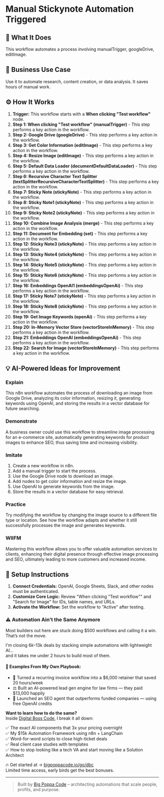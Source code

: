 # Manual Stickynote Automation Triggered

## 🚀 What It Does
This workflow automates a process involving manualTrigger, googleDrive, editImage.

## 💼 Business Use Case
Use it to automate research, content creation, or data analysis. It saves hours of manual work.

## ⚙️ How It Works
1.  **Trigger:** This workflow starts with a **When clicking "Test workflow"** node.
2. **Step 1: When clicking "Test workflow" (manualTrigger)** - This step performs a key action in the workflow.
3. **Step 2: Google Drive (googleDrive)** - This step performs a key action in the workflow.
4. **Step 3: Get Color Information (editImage)** - This step performs a key action in the workflow.
5. **Step 4: Resize Image (editImage)** - This step performs a key action in the workflow.
6. **Step 5: Default Data Loader (documentDefaultDataLoader)** - This step performs a key action in the workflow.
7. **Step 6: Recursive Character Text Splitter (textSplitterRecursiveCharacterTextSplitter)** - This step performs a key action in the workflow.
8. **Step 7: Sticky Note (stickyNote)** - This step performs a key action in the workflow.
9. **Step 8: Sticky Note1 (stickyNote)** - This step performs a key action in the workflow.
10. **Step 9: Sticky Note2 (stickyNote)** - This step performs a key action in the workflow.
11. **Step 10: Combine Image Analysis (merge)** - This step performs a key action in the workflow.
12. **Step 11: Document for Embedding (set)** - This step performs a key action in the workflow.
13. **Step 12: Sticky Note3 (stickyNote)** - This step performs a key action in the workflow.
14. **Step 13: Sticky Note4 (stickyNote)** - This step performs a key action in the workflow.
15. **Step 14: Sticky Note5 (stickyNote)** - This step performs a key action in the workflow.
16. **Step 15: Sticky Note6 (stickyNote)** - This step performs a key action in the workflow.
17. **Step 16: Embeddings OpenAI1 (embeddingsOpenAi)** - This step performs a key action in the workflow.
18. **Step 17: Sticky Note7 (stickyNote)** - This step performs a key action in the workflow.
19. **Step 18: Sticky Note8 (stickyNote)** - This step performs a key action in the workflow.
20. **Step 19: Get Image Keywords (openAi)** - This step performs a key action in the workflow.
21. **Step 20: In-Memory Vector Store (vectorStoreInMemory)** - This step performs a key action in the workflow.
22. **Step 21: Embeddings OpenAI (embeddingsOpenAi)** - This step performs a key action in the workflow.
23. **Step 22: Search for Image (vectorStoreInMemory)** - This step performs a key action in the workflow.

## 💡 AI-Powered Ideas for Improvement
### Explain
This n8n workflow automates the process of downloading an image from Google Drive, analyzing its color information, resizing it, generating keywords using OpenAI, and storing the results in a vector database for future searching.

### Demonstrate
A business owner could use this workflow to streamline image processing for an e-commerce site, automatically generating keywords for product images to enhance SEO, thus saving time and increasing visibility.

### Imitate
1. Create a new workflow in n8n.
2. Add a manual trigger to start the process.
3. Use the Google Drive node to download an image.
4. Add nodes to get color information and resize the image.
5. Use OpenAI to generate keywords from the image.
6. Store the results in a vector database for easy retrieval.

### Practice
Try modifying the workflow by changing the image source to a different file type or location. See how the workflow adapts and whether it still successfully processes the image and generates keywords.

### WIIFM
Mastering this workflow allows you to offer valuable automation services to clients, enhancing their digital presence through effective image processing and SEO, ultimately leading to more customers and increased income.

## 🔧 Setup Instructions
1. **Connect Credentials:** OpenAI, Google Sheets, Slack, and other nodes must be authenticated.
2. **Customize Core Logic:** Review "When clicking "Test workflow"" and "Search for Image" for IDs, table names, and URLs.
3. **Activate the Workflow:** Set the workflow to "Active" after testing.

### ⚠️ Automation Ain’t the Same Anymore

Most builders out here are stuck doing $500 workflows and calling it a win.  
That’s not the move.  

I'm closing $6k–$13k deals by stacking simple automations with lightweight AI...  
and it takes me under 2 hours to build most of them.

#### 🧠 Examples From My Own Playbook:
- 🔁 Turned a recurring invoice workflow into a $6,000 retainer that saved 20 hours/week  
- ⚖️ Built an AI-powered lead gen engine for law firms — they paid $13,000 happily  
- 🚀 Launched an SEO agent that outperforms funded companies — using free OpenAI credits  

**Want to learn how to do the same?**  
Inside [Digital Boss Code](https://bigpoppacode.io/go/dbc), I break it all down:

✅ The exact AI components that 3x your pricing overnight  
✅ My $15k Automation Framework using n8n + LangChain  
✅ Word-for-word scripts to close high-ticket deals  
✅ Real client case studies with templates  
✅ How to stop looking like a tech VA and start moving like a Solution Architect  

🔥 Get started at → [bigpoppacode.io/go/dbc](https://bigpoppacode.io/go/dbc)  
Limited time access, early birds get the best bonuses.

---
> Built by [Big Poppa Code](https://bigpoppacode.io) – architecting automations that scale people, profits, and purpose.
